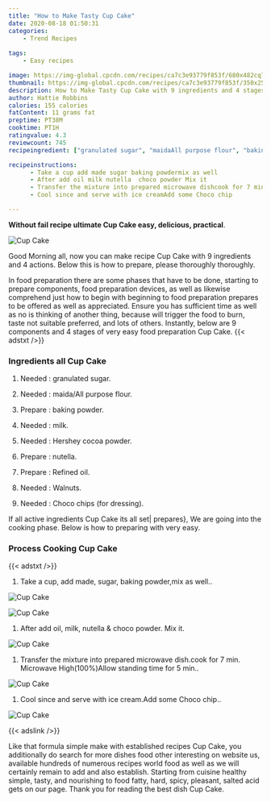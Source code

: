 ```yaml
---
title: "How to Make Tasty Cup Cake"
date: 2020-08-18 01:50:31
categories:
    - Trend Recipes
    
tags:
    - Easy recipes

image: https://img-global.cpcdn.com/recipes/ca7c3e93779f853f/680x482cq70/cup-cake-recipe-main-photo.jpg
thumbnail: https://img-global.cpcdn.com/recipes/ca7c3e93779f853f/350x250cq70/cup-cake-recipe-main-photo.jpg
description: How to Make Tasty Cup Cake with 9 ingredients and 4 stages of easy cooking.
author: Hattie Robbins
calories: 155 calories
fatContent: 11 grams fat
preptime: PT38M
cooktime: PT1H
ratingvalue: 4.3
reviewcount: 745
recipeingredient: ["granulated sugar", "maidaAll purpose flour", "baking powder", "milk", "Hershey cocoa powder", "nutella", "Refined oil", "Walnuts", "Choco chips for dressing"]

recipeinstructions: 
      - Take a cup add made sugar baking powdermix as well 
      - After add oil milk nutella  choco powder Mix it 
      - Transfer the mixture into prepared microwave dishcook for 7 min Microwave High100Allow standing time for 5 min 
      - Cool since and serve with ice creamAdd some Choco chip

---
```




**Without fail recipe ultimate Cup Cake easy, delicious, practical**. 


![Cup Cake](https://img-global.cpcdn.com/recipes/ca7c3e93779f853f/680x482cq70/cup-cake-recipe-main-photo.jpg "Cup Cake")




Good Morning all, now you can make recipe Cup Cake with 9 ingredients and 4 actions. Below this is how to prepare, please thoroughly thoroughly.

In food preparation there are some phases that have to be done, starting to prepare components, food preparation devices, as well as likewise comprehend just how to begin with beginning to food preparation prepares to be offered as well as appreciated. Ensure you has sufficient time as well as no is thinking of another thing, because will trigger the food to burn, taste not suitable preferred, and lots of others. Instantly, below are 9 components and 4 stages of very easy food preparation Cup Cake.
{{< adstxt />}}

### Ingredients all Cup Cake


1. Needed  : granulated sugar.

1. Needed  : maida/All purpose flour.

1. Prepare  : baking powder.

1. Needed  : milk.

1. Needed  : Hershey cocoa powder.

1. Prepare  : nutella.

1. Prepare  : Refined oil.

1. Needed  : Walnuts.

1. Needed  : Choco chips (for dressing).



If all active ingredients Cup Cake its all set| prepares}, We are going into the cooking phase. Below is how to preparing with very easy.

### Process Cooking Cup Cake

{{< adstxt />}}


1. Take a cup, add made, sugar, baking powder,mix as well..



![Cup Cake](https://img-global.cpcdn.com/steps/3f26b68ef23a6fe1/160x128cq70/cup-cake-recipe-step-1-photo.jpg" "Cup Cake")

![Cup Cake](https://img-global.cpcdn.com/steps/db778574f9a2c01e/160x128cq70/cup-cake-recipe-step-1-photo.jpg" "Cup Cake")



1. After add oil, milk, nutella &amp; choco powder. Mix it.



![Cup Cake](https://img-global.cpcdn.com/steps/fa75f64ef44031b2/160x128cq70/cup-cake-recipe-step-2-photo.jpg" "Cup Cake")



1. Transfer the mixture into prepared microwave dish.cook for 7 min. Microwave High(100%)Allow standing time for 5 min..



![Cup Cake](https://img-global.cpcdn.com/steps/c6adafaa2e69adc9/160x128cq70/cup-cake-recipe-step-3-photo.jpg" "Cup Cake")



1. Cool since and serve with ice cream.Add some Choco chip..



![Cup Cake](https://img-global.cpcdn.com/steps/193466ac68118a44/160x128cq70/cup-cake-recipe-step-4-photo.jpg" "Cup Cake")





{{< adslink />}}

Like that formula simple make with established recipes Cup Cake, you additionally do search for more dishes food other interesting on website us, available hundreds of numerous recipes world food as well as we will certainly remain to add and also establish. Starting from cuisine healthy simple, tasty, and nourishing to food fatty, hard, spicy, pleasant, salted acid gets on our page. Thank you for reading the best dish Cup Cake.

